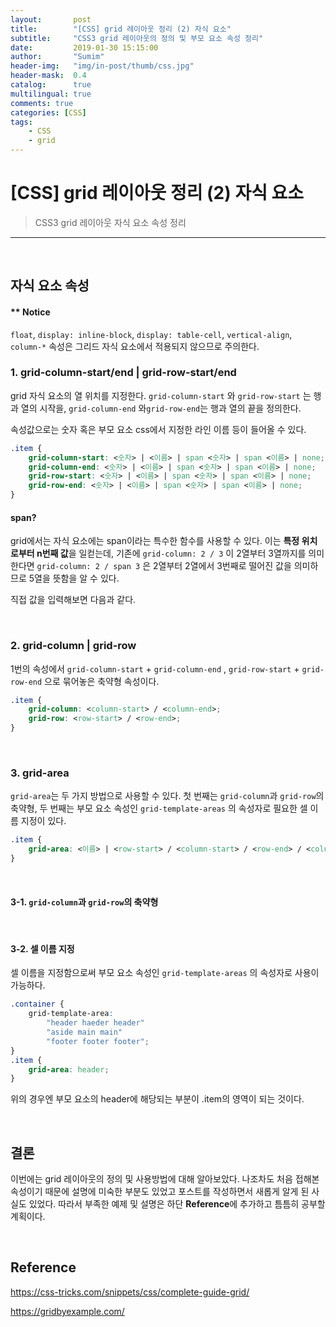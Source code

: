 ```yaml
---
layout:       post
title:        "[CSS] grid 레이아웃 정리 (2) 자식 요소"
subtitle:     "CSS3 grid 레이아웃의 정의 및 부모 요소 속성 정리"
date:         2019-01-30 15:15:00
author:       "Sumim"
header-img:   "img/in-post/thumb/css.jpg"
header-mask:  0.4
catalog:      true
multilingual: true
comments: true
categories: [CSS]
tags:
    - CSS
    - grid
---
```




# [CSS] grid 레이아웃 정리 (2) 자식 요소

> CSS3 grid 레이아웃 자식 요소 속성 정리

------

<br/>

## 자식 요소 속성

#### ** Notice

`float`, `display: inline-block`, `display: table-cell`, `vertical-align`, `column-*` 속성은 그리드 자식 요소에서 적용되지 않으므로 주의한다.



### 1. grid-column-start/end  |  grid-row-start/end

grid 자식 요소의 열 위치를 지정한다. `grid-column-start` 와 `grid-row-start` 는 행과 열의 시작을, `grid-column-end` 와`grid-row-end`는 행과 열의 끝을 정의한다. 

속성값으로는 숫자 혹은 부모 요소 css에서 지정한 라인 이름 등이 들어올 수 있다.

```css
.item {
    grid-column-start: <숫자> | <이름> | span <숫자> | span <이름> | none;
    grid-column-end: <숫자> | <이름> | span <숫자> | span <이름> | none;
    grid-row-start: <숫자> | <이름> | span <숫자> | span <이름> | none;
    grid-row-end: <숫자> | <이름> | span <숫자> | span <이름> | none;
}
```



#### span?

grid에서는 자식 요소에는 span이라는 특수한 함수를  사용할 수 있다. 이는 **특정 위치로부터 n번째 값**을 일컫는데, 기존에 `grid-column: 2 / 3` 이 2열부터 3열까지를 의미한다면 `grid-column: 2 / span 3` 은 2열부터 2열에서 3번째로 떨어진 값을 의미하므로 5열을 뜻함을 알 수 있다.

직접 값을 입력해보면 다음과 같다.

<script async src="//jsfiddle.net/sumim/c5bxrs4j/19/embed/html,css,result/"></script>

<br/>

### 2. grid-column  |  grid-row

1번의 속성에서  `grid-column-start` + `grid-column-end` ,  `grid-row-start` + `grid-row-end`  으로 묶어놓은 축약형 속성이다. 

```css
.item {
    grid-column: <column-start> / <column-end>;
    grid-row: <row-start> / <row-end>;
}
```

<br/>

### 3. grid-area

`grid-area`는 두 가지 방법으로 사용할 수 있다. 첫 번째는 `grid-column`과 `grid-row`의 축약형, 두 번째는 부모 요소 속성인 `grid-template-areas` 의 속성자로 필요한 셀 이름 지정이 있다.

```css
.item {
    grid-area: <이름> | <row-start> / <column-start> / <row-end> / <column-end>
}
```

<br/>

#### 3-1.  `grid-column`과 `grid-row`의 축약형

<script async src="//jsfiddle.net/sumim/c5bxrs4j/24/embed/html,css,result/"></script>

<br/>

#### 3-2. 셀 이름 지정

셀 이름을 지정함으로써 부모 요소 속성인 `grid-template-areas` 의 속성자로 사용이 가능하다.

```css
.container {
    grid-template-area: 
        "header haeder header"
        "aside main main"
        "footer footer footer";
}
.item {
    grid-area: header;
}
```

위의 경우엔 부모 요소의 header에 해당되는 부분이 .item의 영역이 되는 것이다.

<br/>

## 결론

이번에는 grid 레이아웃의 정의 및 사용방법에 대해 알아보았다. 나조차도 처음 접해본 속성이기 때문에 설명에 미숙한 부분도 있었고 포스트를 작성하면서 새롭게 알게 된 사실도 있었다. 따라서 부족한 예제 및 설명은 하단 **Reference**에 추가하고 틈틈히 공부할 계획이다.

<br/>

## Reference

https://css-tricks.com/snippets/css/complete-guide-grid/

https://gridbyexample.com/